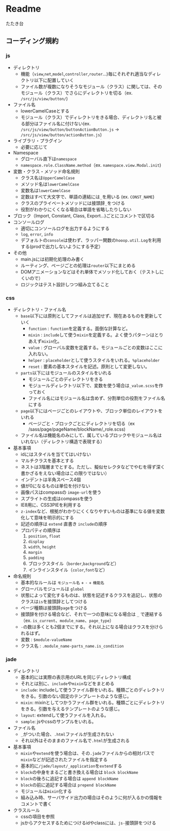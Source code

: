 # Readme

たたき台

## コーディング規約
### js

- ディレクトリ
    - 機能（`view`,`net`,`model`,`controller`,`router`...)毎にそれぞれ適当なディレクトリ以下に配置していく
    - ファイル数が複数になりそうなモジュール（クラス）に関しては、そのモジュール（クラス）でさらにディレクトリを切る（ex. `/src/js/view/button/`)
- ファイル名
    - lowerCamelCaseとする
    - モジュール（クラス）でディレクトリをきる場合、ディレクトリ名と被る部分はファイル名に付けない(ex. `/src/js/view/button/buttonActionButton.js` -> `/src/js/view/button/actionButton.js`)
- ライブラリ・プラグイン
    - 必要に応じて
- Namespace
    - グローバル直下は`namespace`
    - `namespace.role.ClassName.method`（ex. `namespace.view.Modal.init`)
- 変数・クラス・メソッド命名規則
    - クラス名は`UpperCamelCase`
    - メソッド名は`lowerCamelCase`
    - 変数名は`lowerCamelCase`
    - 定数はすべて大文字で、単語の連結には`_`を用いる (ex. `CONST_NAME`)
    - クラスのプライベートメソッドには接頭辞`_`をつける
    - 役割がわかりにくくなる場合は単語を省略したりしない
- ブロック（Import, Constant, Class, Export…)ごとにコメントで区切る
- コンソールログ
    - 適切にコンソールログを出力するようにする
    - `log`, `error`, `info`
    - デフォルトの`console`は使わず、ラッパー関数の`hooop.util.Log`を利用する(prodで出力しないようにする予定）
- その他
    - main.jsには初期化処理のみ書く
    - ルーティング、ページごとの処理は`router`以下にまとめる
    - DOMアニメーションなどはそれ単体でメソッド化しておく（テストしにくいので）
    - ロジックはテスト設計しつつ組み立てること


### css

- ディレクトリ・ファイル名
    - `base`以下には原則としてファイルは追加せず、現在あるものを更新していく
        - `function` : `function`を定義する。面倒な計算など。
        - `mixin` : `include`して使う`mixin`を定義する。よく使うパターンはとりあえず`mixin`化。
        - `value` : グローバル変数を定義する。モジュールごとの変数はここに入れない。
        - `helper` : `placeholder`として使うスタイルをいれる。`%placeholder`
        - `reset` : 要素の基本スタイルを記述。原則として変更しない。
    - `parts`以下にはモジュールのスタイルをいれる
        - モジュールごとのディレクトリをきる
        - モジュールディレクトリ以下で、変数を使う場合は`_value.scss`を作っておく
        - ファイル名にはモジュール名は含めず、分割単位の役割をファイル名にする
    - `page`以下にはページごとのレイアウトや、ブロック単位のレイアウトをいれる
        - ページごと・ブロックごとにディレクトリを切る（ex /sass/page/pageName/blockName/_role.scss)
    - ファイル名は機能名のみにして、属しているブロックやモジュール名はいれない（ディレクトリ構造で表現する）
- 基本事項
    - idにはスタイルを当ててはいけない
    - マルチクラスを基本とする
    - ネストは3階層までとする。ただし、擬似セレクタなどでやむを得ず深く書かざるをえない場合はこの限りではない）
    - インデントは半角スペース4個
    - 値が0になるものは単位を付けない
    - 画像パスはcompassの `image-url`を使う
    - スプライトの生成はcompassを使う
    - IE8用に、CSS3PIEを利用する
    - `z-index`など、根拠がわかりにくくなりやすいものは基準になる値を変数化して意味を明示的にする
    - 記述の順序は `extend` 直書き `include`の順序
    - プロパティの順序は
        1. `position`, `float`
        2. `display`
        3. `width`, `height`
        4. `margin`
        5. `padding`
        6. ブロックスタイル（`border`,`background`など）
        7. インラインスタイル（`color`,`font`など）
- 命名規則
    - 基本的なルールは `モジュール名` + `-` + `機能名`
    - グローバルモジュールは `global`
    - 状態によって変化するものは、状態を記述するクラスを追記し、状態のクラスは`is`を接頭辞としてつける
    - ページ種類は接頭辞`page`をつける
    - 接頭辞を付ける場合など、それで一つの意味になる場合は `_` で連結する（ex. `is_current`、`module_name`、`page_type`）
    - `-`の数は多くとも2個までにする。それ以上になる場合はクラスを分けられるはず。
    - 変数 : `$module-valueName`
    - クラス名 : `.module_name-parts_name.is_condition`

        
### jade
- ディレクトリ
    - 基本的には実際の表示用のURLを同じディレクトリ構成
    - それとは別に、`include`や`mixin`などをまとめる
    - `include`: includeして使うファイル群をいれる。種類ごとのディレクトリをきる。引数のない固定のテンプレートのような感じ。
    - `mixin`: mixinとしてつかうファイル群をいれる。種類ごとにディレクトリをきる。引数を与えるテンプレートのような感じ。
    - `layout`: extendして使うファイルを入れる。
    - `sample`: jsやcssのサンプルをいれる。
- ファイル名
    - `_`がついた場合、`.html`ファイルが生成されない
    - それ以外はそのままのファイル名で`.html`が生成される
- 基本事項
    - `mixin`や`extend`を使う場合は、その`.jade`ファイルからの相対パスで`mixin`などが記述されたファイルを指定する
    - 基本的に`/jade/layout/_application`を`extend`する
    - `block`の中身をまるごと書き換える場合は `block blockName`
    - `block`の後ろに追記する場合は `append blockName`
    - `block`の前に追記する場合は `prepend blockName`
    - モジュールは`mixin`化する
    - 組み込み時、サーバサイド出力の場合はそのように何が入るかの情報をコメントで書く
- クラスルール
    - cssの項目を参照
    - jsからアクセスするためにつけるidやclassには、`js-`接頭辞をつける
